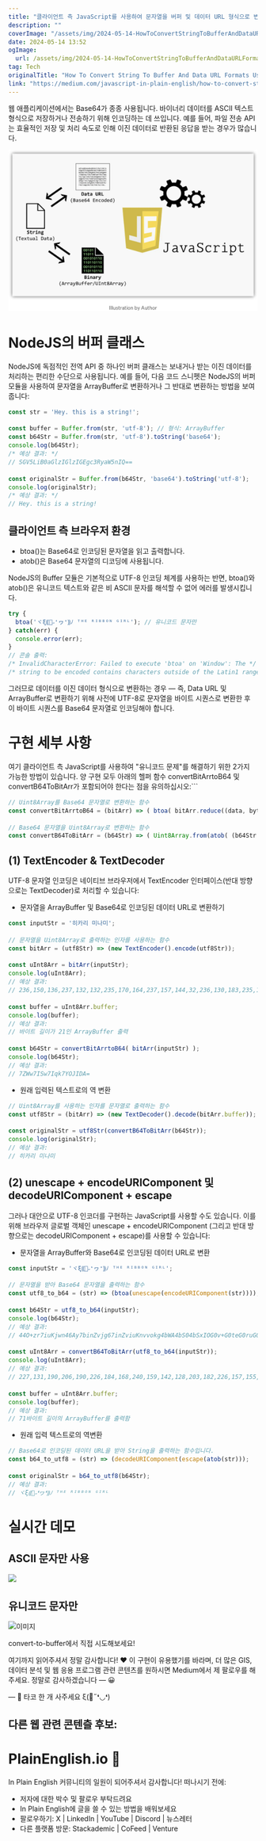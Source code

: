 ```yaml
---
title: "클라이언트 측 JavaScript를 사용하여 문자열을 버퍼 및 데이터 URL 형식으로 변환하는 방법"
description: ""
coverImage: "/assets/img/2024-05-14-HowToConvertStringToBufferAndDataURLFormatsUsingClient-SideJavaScript_0.png"
date: 2024-05-14 13:52
ogImage: 
  url: /assets/img/2024-05-14-HowToConvertStringToBufferAndDataURLFormatsUsingClient-SideJavaScript_0.png
tag: Tech
originalTitle: "How To Convert String To Buffer And Data URL Formats Using Client-Side JavaScript"
link: "https://medium.com/javascript-in-plain-english/how-to-convert-string-to-buffer-and-data-url-formats-using-client-side-javascript-9514a8c446d2"
---
```



웹 애플리케이션에서는 Base64가 종종 사용됩니다. 바이너리 데이터를 ASCII 텍스트 형식으로 저장하거나 전송하기 위해 인코딩하는 데 쓰입니다. 예를 들어, 파일 전송 API는 효율적인 저장 및 처리 속도로 인해 이진 데이터로 반환된 응답을 받는 경우가 많습니다.

![image](/assets/img/2024-05-14-HowToConvertStringToBufferAndDataURLFormatsUsingClient-SideJavaScript_0.png)

# NodeJS의 버퍼 클래스

NodeJS에 독점적인 전역 API 중 하나인 버퍼 클래스는 보내거나 받는 이진 데이터를 처리하는 편리한 수단으로 사용됩니다. 예를 들어, 다음 코드 스니펫은 NodeJS의 버퍼 모듈을 사용하여 문자열을 ArrayBuffer로 변환하거나 그 반대로 변환하는 방법을 보여줍니다:



```js
const str = 'Hey. this is a string!';

const buffer = Buffer.from(str, 'utf-8'); // 형식: ArrayBuffer
const b64Str = Buffer.from(str, 'utf-8').toString('base64');
console.log(b64Str);
/* 예상 결과: */
// SGV5LiB0aGlzIGlzIGEgc3RyaW5nIQ==

const originalStr = Buffer.from(b64Str, 'base64').toString('utf-8');
console.log(originalStr);
/* 예상 결과: */
// Hey. this is a string!
```

## 클라이언트 측 브라우저 환경

- btoa()는 Base64로 인코딩된 문자열을 읽고 출력합니다.
- atob()은 Base64 문자열의 디코딩에 사용됩니다.

NodeJS의 Buffer 모듈은 기본적으로 UTF-8 인코딩 체계를 사용하는 반면, btoa()와 atob()은 유니코드 텍스트와 같은 비 ASCII 문자를 해석할 수 없어 에러를 발생시킵니다.



```js
try {
  btoa('ヾξ⸨🎀˶❛ヮ❛⸩ﾉ ᵀᴴᴱ ᴿᴵᴮᴮᴼᴺ ᴳᴵᴿᴸ'); // 유니코드 문자만
} catch(err) {
  console.error(err);
}
// 콘솔 출력:
/* InvalidCharacterError: Failed to execute 'btoa' on 'Window': The */
/* string to be encoded contains characters outside of the Latin1 range. */
```

그러므로 데이터를 이진 데이터 형식으로 변환하는 경우 — 즉, Data URL 및 ArrayBuffer로 변환하기 위해 사전에 UTF-8로 문자열을 바이트 시퀀스로 변환한 후 이 바이트 시퀀스를 Base64 문자열로 인코딩해야 합니다.

# 구현 세부 사항

여기 클라이언트 측 JavaScript를 사용하여 "유니코드 문제"를 해결하기 위한 2가지 가능한 방법이 있습니다. 양 구현 모두 아래의 헬퍼 함수 convertBitArrtoB64 및 convertB64ToBitArr가 포함되어야 한다는 점을 유의하십시오:```



```js
// Uint8Array를 Base64 문자열로 변환하는 함수
const convertBitArrtoB64 = (bitArr) => ( btoa( bitArr.reduce((data, byte) => data + String.fromCharCode(byte), '') ) );

// Base64 문자열을 Uint8Array로 변환하는 함수
const convertB64ToBitArr = (b64Str) => ( Uint8Array.from(atob( (b64Str.includes(';base64,') ? (b64Str.split(','))[1] : b64Str) ), (v) => v.charCodeAt(0)) );
```

## (1) TextEncoder & TextDecoder

UTF-8 문자열 인코딩은 네이티브 브라우저에서 TextEncoder 인터페이스(반대 방향으로는 TextDecoder)로 처리할 수 있습니다:

- 문자열을 ArrayBuffer 및 Base64로 인코딩된 데이터 URL로 변환하기




```js
const inputStr = '히카리 미나미';

// 문자열을 Uint8Array로 출력하는 인자를 사용하는 함수
const bitArr = (utf8Str) => (new TextEncoder().encode(utf8Str));

const uInt8Arr = bitArr(inputStr);
console.log(uInt8Arr);
// 예상 결과:
// 236,150,136,237,132,132,235,170,164,237,157,144,32,236,130,183,235,143,138

const buffer = uInt8Arr.buffer; 
console.log(buffer); 
// 예상 결과:
// 바이트 길이가 21인 ArrayBuffer 출력

const b64Str = convertBitArrtoB64( bitArr(inputStr) );
console.log(b64Str);
// 예상 결과:
// 7ZWw7ISw7Iqk7YOJIDA=
```

- 원래 입력된 텍스트로의 역 변환

```js
// Uint8Array를 사용하는 인자를 문자열로 출력하는 함수
const utf8Str = (bitArr) => (new TextDecoder().decode(bitArr.buffer));

const originalStr = utf8Str(convertB64ToBitArr(b64Str));
console.log(originalStr);
// 예상 결과:
// 히카리 미나미
```

## (2) unescape + encodeURIComponent 및 decodeURIComponent + escape




그러나 대안으로 UTF-8 인코더를 구현하는 JavaScript를 사용할 수도 있습니다. 이를 위해 브라우저 글로벌 객체인 unescape + encodeURIComponent (그리고 반대 방향으로는 decodeURIComponent + escape)를 사용할 수 있습니다:

- 문자열을 ArrayBuffer와 Base64로 인코딩된 데이터 URL로 변환

```js
const inputStr = 'ヾξ⸨🎀˶❛ヮ❛⸩ﾉ ᵀᴴᴱ ᴿᴵᴮᴮᴼᴺ ᴳᴵᴿᴸ';

// 문자열을 받아 Base64 문자열을 출력하는 함수
const utf8_to_b64 = (str) => (btoa(unescape(encodeURIComponent(str))));

const b64Str = utf8_to_b64(inputStr);
console.log(b64Str);
// 예상 결과:
// 44O+zr7iuKjwn46Ay7binZvjg67inZviuKnvvokg4bWA4bS04bSxIOG0v+G0teG0ruG0ruG0vOG0uiDhtLPhtLXhtL/htLg=

const uInt8Arr = convertB64ToBitArr(utf8_to_b64(inputStr));
console.log(uInt8Arr);
// 예상 결과:
// 227,131,190,206,190,226,184,168,240,159,142,128,203,182,226,157,155,227,131,174,226,157,155,226,184,169,239,190,137,32,225,181,128,225,180,180,225,180,177,32,225,180,191,225,180,181,225,180,174,225,180,174,225,180,188,225,180,186,32,225,180,179,225,180,181,225,180,191,225,180,184

const buffer = uInt8Arr.buffer; 
console.log(buffer); 
// 예상 결과:
// 71바이트 길이의 ArrayBuffer를 출력함
```

- 원래 입력 텍스트로의 역변환



```js
// Base64로 인코딩된 데이터 URL을 받아 String을 출력하는 함수입니다.
const b64_to_utf8 = (str) => (decodeURIComponent(escape(atob(str)));

const originalStr = b64_to_utf8(b64Str);
// 예상 결과:
// ヾξ⸨🎀˶❛ヮ❛⸩ﾉ ᵀᴴᴱ ᴿᴵᴮᴮᴼᴺ ᴳᴵᴿᴸ
```

# 실시간 데모

## ASCII 문자만 사용

<img src="https://miro.medium.com/v2/resize:fit:1200/1*FHtRkS1iUjaSCPGv6Pz0-A.gif" />




## 유니코드 문자만

![이미지](https://miro.medium.com/v2/resize:fit:1200/1*kwj-q8KMkj_nQcqWhliUBw.gif)

convert-to-buffer에서 직접 시도해보세요!

여기까지 읽어주셔서 정말 감사합니다! ❤ 이 구현이 유용했기를 바라며, 더 많은 GIS, 데이터 분석 및 웹 응용 프로그램 관련 콘텐츠를 원하시면 Medium에서 제 팔로우를 해주세요. 정말로 감사하겠습니다 — 😀



— 🌮 타코 한 개 사주세요 ξ(🎀˶❛◡❛)

## 다른 웹 관련 콘텐츨 후보:

# PlainEnglish.io 🚀

In Plain English 커뮤니티의 일원이 되어주셔서 감사합니다! 떠나시기 전에:



- 저자에 대한 박수 및 팔로우 부탁드려요️
- In Plain English에 글을 쓸 수 있는 방법을 배워보세요️
- 팔로우하기: X | LinkedIn | YouTube | Discord | 뉴스레터
- 다른 플랫폼 방문: Stackademic | CoFeed | Venture